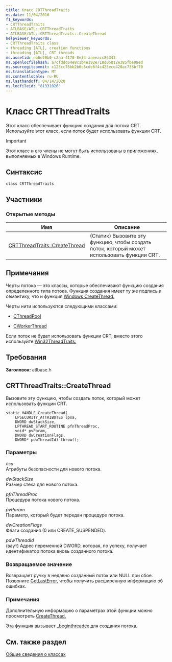 ```yaml
---
title: Класс CRTThreadTraits
ms.date: 11/04/2016
f1_keywords:
- CRTThreadTraits
- ATLBASE/ATL::CRTThreadTraits
- ATLBASE/ATL::CRTThreadTraits::CreateThread
helpviewer_keywords:
- CRTThreadTraits class
- threading [ATL], creation functions
- threading [ATL], CRT threads
ms.assetid: eb6e20b0-c2aa-4170-8e34-aaeeacc86343
ms.openlocfilehash: a7cfddc64e8c1b4e192e718d05812e385fbe08ed
ms.sourcegitcommit: c123cc76bb2b6c5cde6f4c425ece420ac733bf70
ms.translationtype: MT
ms.contentlocale: ru-RU
ms.lasthandoff: 04/14/2020
ms.locfileid: "81331026"
---
```

# <a name="crtthreadtraits-class"></a>Класс CRTThreadTraits

Этот класс обеспечивает функцию создания для потока CRT. Используйте этот класс, если поток будет использовать функции CRT.

> [!IMPORTANT]
> Этот класс и его члены не могут быть использованы в приложениях, выполняемых в Windows Runtime.

## <a name="syntax"></a>Синтаксис

```
class CRTThreadTraits
```

## <a name="members"></a>Участники

### <a name="public-methods"></a>Открытые методы

|Имя|Описание|
|----------|-----------------|
|[CRTThreadTraits::CreateThread](#createthread)|(Статик) Вызовите эту функцию, чтобы создать поток, который может использовать функции CRT.|

## <a name="remarks"></a>Примечания

Черты потока — это классы, которые обеспечивают функцию создания определенного типа потока. Функция создания имеет ту же подпись и семантику, что и функция [Windows CreateThread.](/windows/win32/api/processthreadsapi/nf-processthreadsapi-createthread)

Черты нити используются следующими классами:

- [CThreadPool](../../atl/reference/cthreadpool-class.md)

- [CWorkerThread](../../atl/reference/cworkerthread-class.md)

Если поток не будет использовать функции CRT, вместо этого используйте [Win32ThreadTraits.](../../atl/reference/win32threadtraits-class.md)

## <a name="requirements"></a>Требования

**Заголовок:** atlbase.h

## <a name="crtthreadtraitscreatethread"></a><a name="createthread"></a>CRTThreadTraits::CreateThread

Вызовите эту функцию, чтобы создать поток, который может использовать функции CRT.

```
static HANDLE CreateThread(
    LPSECURITY_ATTRIBUTES lpsa,
    DWORD dwStackSize,
    LPTHREAD_START_ROUTINE pfnThreadProc,
    void* pvParam,
    DWORD dwCreationFlags,
    DWORD* pdwThreadId) throw();
```

### <a name="parameters"></a>Параметры

*лза*<br/>
Атрибуты безопасности для нового потока.

*dwStackSize*<br/>
Размер стека для нового потока.

*pfnThreadProc*<br/>
Процедура потока нового потока.

*pvParam*<br/>
Параметр, который будет передан процедуре потока.

*dwCreationFlags*<br/>
Флаги создания (0 или CREATE_SUSPENDED).

*pdwThreadId*<br/>
(ваут) Адрес переменной DWORD, которая, по успеху, получает идентификатор потока вновь созданного потока.

### <a name="return-value"></a>Возвращаемое значение

Возвращает ручку в недавно созданный поток или NULL при сбое. Позвоните [GetLastError,](/windows/win32/api/errhandlingapi/nf-errhandlingapi-getlasterror) чтобы получить расширенную информацию об ошибках.

### <a name="remarks"></a>Примечания

Дополнительную информацию о параметрах этой функции можно просмотреть [CreateThread.](/windows/win32/api/processthreadsapi/nf-processthreadsapi-createthread)

Эта функция вызывает [_beginthreadex](../../c-runtime-library/reference/beginthread-beginthreadex.md) для создания потока.

## <a name="see-also"></a>См. также раздел

[Общие сведения о классах](../../atl/atl-class-overview.md)
